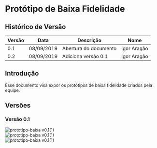 # Protótipo de Baixa Fidelidade

## Histórico de Versão

|Versão|Data|Descrição|Nome|
|---|---|---|---|
|0.1|08/09/2019|Abertura do documento|Igor Aragão|
|0.2|08/09/2019|Adiciona versão 0.1|Igor Aragão|

## Introdução

Esse documento visa expor os protótipos de baixa fidelidade criados pela equipe.

## Versões

### Versão 0.1

![prototipo-baixa v0.1(1)](https://imgur.com/3oCs42I.png)  
![prototipo-baixa v0.1(1)](https://imgur.com/Nyw8zP6.png)  
![prototipo-baixa v0.1(1)](https://imgur.com/HiIqhAY.png)  
